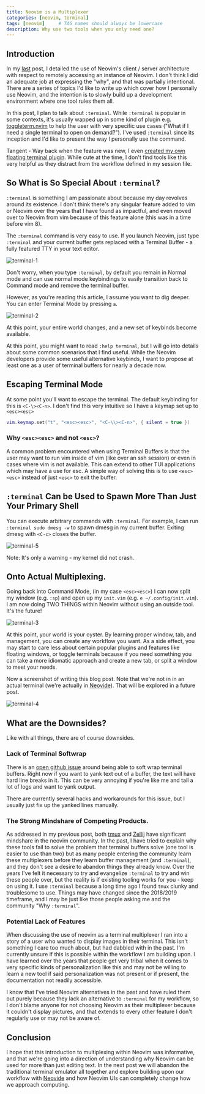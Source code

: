 ```yaml
---
title: Neovim is a Multiplexer
categories: [neovim, terminal]
tags: [neovim]     # TAG names should always be lowercase
description: Why use two tools when you only need one?
---
```


## Introduction

In my [last](/posts/remote-neovim-for-dummies) post, I detailed
the use of Neovim's client / server architecture with respect to remotely
accessing an instance of Neovim. I don't think I did an adequate job at
expressing the "why", and that was partially intentional. There are a series of
topics I'd like to write up which cover how I personally use Neovim, and the
intention is to slowly build up a development environment where one tool rules
them all.

In this post, I plan to talk about `:terminal`. While `:terminal` is popular in
some contexts, it's usually wapped up in some kind of plugin e.g.
[toggleterm.nvim](https://github.com/akinsho/toggleterm.nvim) to help the user
with very specific use cases ("What if I need a single terminal to open on
demand?"). I've used `:terminal` since its inception and I'd like to present
the way I personally use the command.

Tangent - Way back when the feature was new, I even
[created my own floating terminal plugin](https://github.com/Kraust/floater.nvim).
While cute at the time, I don't find tools like this very helpful as they
distract from the workflow defined in my session file.

## So What is So Special About `:terminal`?

`:terminal` is something I am passionate about because my day revolves around
its existence. I don't think there's any singular feature added to vim or
Neovim over the years that I have found as impactful, and even moved over to
Neovim from vim because of this feature alone (this was in a time before vim 8).

The `:terminal` command is very easy to use. If you launch Neovim, just type
`:terminal` and your current buffer gets replaced with a Terminal Buffer - a
fully featured TTY in your text editor.

![terminal-1](assets/img/terminal-1.png "A Terminal Buffer")

Don't worry, when you type `:terminal`, by default you remain in Normal mode
and can use normal mode keybindings to easily transition back to Command mode
and remove the terminal buffer.

However, as you're reading this article, I assume you want to dig deeper. You
can enter Terminal Mode by pressing `a`.

![terminal-2](assets/img/terminal-2.png "Terminal Mode")

At this point, your entire world changes, and a new set of keybinds become
available.

At this point, you might want to read `:help terminal`, but I will go into
details about some common scenarios that I find useful. While the Neovim
developers provide some useful alternative keybinds, I want to propose at least
one as a user of terminal buffers for nearly a decade now.

## Escaping Terminal Mode

At some point you'll want to escape the terminal. The default keybinding for
this is `<C-\><C-n>`. I don't find this very intuitive so I have a keymap set
up to `<esc><esc>`

```lua
vim.keymap.set("t", "<esc><esc>", "<C-\\><C-n>", { silent = true })
```

### Why `<esc><esc>` and not `<esc>`?

A common problem encountered when using Terminal Buffers is that the user may
want to run vim inside of vim (like over an ssh session) or even in cases where
vim is not available. This can extend to other TUI applications which may have
a use for esc. A simple way of solving this is to use `<esc><esc>` instead of
just `<esc>` to exit the buffer.

## `:terminal` Can be Used to Spawn More Than Just Your Primary Shell

You can execute arbitrary commands with `:terminal`. For example, I can run
`:terminal sudo dmesg -w` to spawn dmesg in my current buffer. Exiting dmesg
with `<C-c>` closes the buffer.

![terminal-5](assets/img/terminal-5.png ":terminal sudo dmesg -w")

Note: It's only a warning - my kernel did not crash.

## Onto Actual Multiplexing.

Going back into Command Mode, (in my case `<esc><esc>`) I can now split my
window (e.g. `:sp`) and open up my `init.vim` (e.g. `e ~/.config/init.vim`).
I am now doing TWO THINGS within Neovim without using an outside tool. It's
the future!

![terminal-3](assets/img/terminal-3.png "Terminal Mode")

At this point, your world is your oyster. By learning proper window, tab, and
management, you can create any workflow you want. As a side effect, you may
start to care less about certain popular plugins and features like floating
windows, or toggle terminals because if you need something you can take a more
idiomatic approach and create a new tab, or split a window to meet your needs.

Now a screenshot of writing this blog post. Note that we're not in in an
actual terminal (we're actually in [Neovide](https://neovide.dev/)). 
That will be explored in a future post.

![terminal-4](assets/img/terminal-4.png "Basic Multiplexing")

## What are the Downsides?

Like with all things, there are of course downsides.

### Lack of Terminal Softwrap

There is an [open github issue](https://github.com/neovim/neovim/issues/30117)
around being able to soft wrap terminal buffers. Right now if you want to yank
text out of a buffer, the text will have hard line breaks in it. This can be
very annoying if you're like me and tail a lot of logs and want to yank output.

There are currently several hacks and workarounds for this issue, but I usually
just fix up the yanked lines manually.

### The Strong Mindshare of Competing Products.

As addressed in my previous post, both [tmux](https://github.com/tmux/tmux) and
[Zellij](https://zellij.dev/) have significant mindshare in the neovim
community. In the past, I have tried to explain why these tools fail to solve
the problem that terminal buffers solve (one tool is easier to use than two)
but as many people entering the community learn these multiplexers before they
learn buffer management (and `:terminal`), and they don't see a desire to abandon
things they already know. Over the years I've felt it necessary to try and
evangelize `:terminal` to try and win these people over, but the reality is if
existing tooling works for you - keep on using it. I use `:terminal` because a
long time ago I found `tmux` clunky and troublesome to use. Things may have
changed since the 2018/2019 timeframe, and I may be just like those people
asking me and the community "Why `:terminal`".

### Potential Lack of Features

When discussing the use of neovim as a terminal multiplexer I ran into a
story of a user who wanted to display images in their terminal. This isn't
something I care too much about, but had dabbled with in the past. I'm currently
unsure if this is possible within the workflow I am building upon. I have
learned over the years that people get very tribal when it comes to very
specific kinds of personalization like this and may not be willing to learn a
new tool if said personalization was not present or if present, the
documentation not readily accessible.

I know that I've tried Neovim alternatives in the past and have ruled them out
purely because they lack an alternative to `:terminal` for my workflow, so I
don't blame anyone for not choosing Neovim as their multiplexer because it
couldn't display pictures, and that extends to every other feature I don't
regularly use or may not be aware of.

## Conclusion

I hope that this introduction to multiplexing within Neovim was informative,
and that we're going into a direction of understanding why Neovim can be used
for more than just editing text. In the next post we will abandon the
traditional terminal emulator all together and explore building upon our
workflow with [Neovide](https://neovide.dev/) and how Neovim UIs can completely
change how we approach computing.
